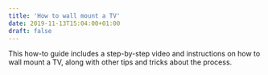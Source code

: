 ```yaml
---
title: 'How to wall mount a TV'
date: 2019-11-13T15:04:00+01:00
draft: false
---
```


This how-to guide includes a step-by-step video and instructions on how to wall mount a TV, along with other tips and tricks about the process.